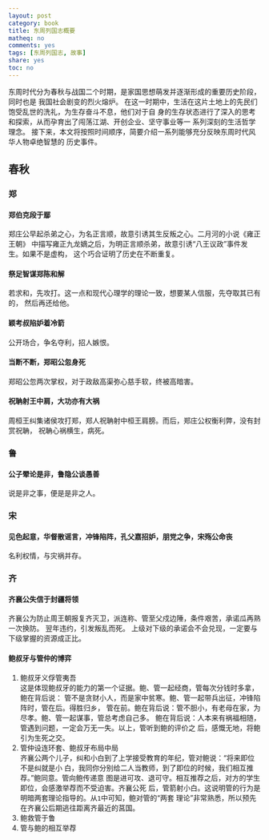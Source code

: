 ```yaml
---
layout: post
category: book
title: 东周列国志概要
matheq: no
comments: yes
tags: [东周列国志, 故事]
share: yes
toc: no
---
```


东周时代分为春秋与战国二个时期，是家国思想萌发并逐渐形成的重要历史阶段，同时也是
我国社会剧变的烈火熔炉。
在这一时期中，生活在这片土地上的先民们饱受乱世的洗礼，为生存奋斗不息，他们对于自
身的生存状态进行了深入的思考和探索，从而孕育出了闯荡江湖、开创企业、坚守事业等一
系列深刻的生活哲学理念。
接下来，本文将按照时间顺序，简要介绍一系列能够充分反映东周时代风华人物卓绝智慧的
历史事件。

## 春秋

### 郑

#### 郑伯克段于鄢

郑庄公早起杀弟之心，为名正言顺，故意引诱其生反叛之心。二月河的小说《雍正王朝》
中描写雍正九龙嫡之后，为明正言顺杀弟，故意引诱“八王议政”事件发生。如果不是虚构，
这个巧合证明了历史在不断重复。

#### 祭足智谋郑陈和解

若求和，先攻打。这一点和现代心理学的理论一致，想要某人信服，先夺取其已有的，
然后再还给他。

#### 颖考叔陷妒着冷箭

公开场合，争名夺利，招人嫉恨。

#### 当断不断，郑昭公忽身死

郑昭公忽两次掌权，对于政敌高渠弥心慈手软，终被高暗害。

#### 祝聃射王中肩，大功亦有大祸

周桓王纠集诸侯攻打郑，郑人祝聃射中桓王肩膀。而后，郑庄公权衡利弊，没有封赏祝聃，
祝聃心祸横生，病死。

### 鲁

#### 公子翚论是非，鲁隐公谈愚善

说是非之事，便是是非之人。

### 宋

#### 见色起意，华督散谣言，冲锋陷阵，孔父嘉招妒，朋党之争，宋殇公命丧

名利权情，与灾祸并存。

### 齐

#### 齐襄公失信于封疆将领

齐襄公为防止周王朝报复齐灭卫，派连称、管至父戍边陲，条件艰苦，承诺瓜再熟一次换防。
翌年违约，引发叛乱而死。
上级对下级的承诺会不会兑现，一定要与下级掌握的资源成正比。

#### 鲍叔牙与管仲的博弈

1. 鲍叔牙义俘管夷吾  
这是体现鲍叔牙的能力的第一个证据。鲍、管一起经商，管每次分钱时多拿，鲍在背后说：
管不是贪财小人，而是家中贫寒。鲍、管一起带兵出征，冲锋陷阵时，管在后。得胜归乡，
管在前。鲍在背后说：管不胆小，有老母在家，为尽孝。鲍、管一起谋事，管总考虑自己多。
鲍在背后说：人本来有祸福相随，管遇到问题，一定会万无一失。以上，管听到鲍的评价之
后，感慨无地，将鲍引为生死之交。
2. 管仲设连环套、鲍叔牙布局中局  
齐襄公两个儿子，纠和小白到了上学接受教育的年纪，管对鲍说：“将来即位不是纠就是小
白，我同你分别给二人当教师，到了即位的时候，我们相互推荐。”鲍同意。管向鲍传递意
图是进可攻、退可守。相互推荐之后，对方的学生即位，会感激举荐而不受迫害。齐襄公死
后，管箭射小白。这说明管的行为是明暗两套理论指导的。从`1`中可知，鲍对管的“两套
理论”非常熟悉，所以预先在齐襄公后期逃往距离齐最近的莒国。
3. 鲍救管于鲁  
4. 管与鲍的相互举荐  
